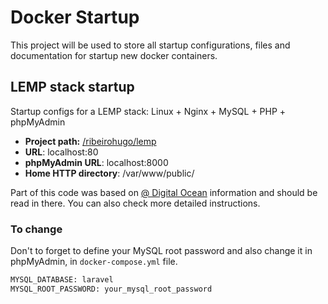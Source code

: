 # Docker Startup
This project will be used to store all startup configurations, files and documentation for startup new docker containers.

## LEMP stack startup
Startup configs for a LEMP stack: Linux + Nginx + MySQL + PHP + phpMyAdmin

- **Project path:** [/ribeirohugo/lemp](https://github.com/ribeirohugo/docker_startup/tree/master/lemp)
- **URL**: localhost:80
- **phpMyAdmin URL**: localhost:8000
- **Home HTTP directory**: /var/www/public/

Part of this code was based on [@ Digital Ocean](https://www.digitalocean.com/community/tutorials/how-to-set-up-laravel-nginx-and-mysql-with-docker-compose) information and should be read in there. You can also check more detailed instructions.

### To change
Don't to forget to define your MySQL root password and also change it in phpMyAdmin, in `docker-compose.yml` file.

```bash
MYSQL_DATABASE: laravel
MYSQL_ROOT_PASSWORD: your_mysql_root_password
```

